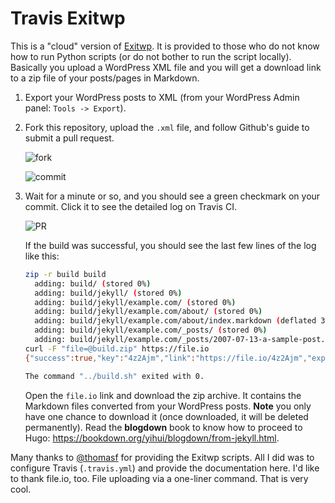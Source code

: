 # Travis Exitwp

This is a "cloud" version of [Exitwp](https://github.com/thomasf/exitwp). It is provided to those who do not know how to run Python scripts (or do not bother to run the script locally). Basically you upload a WordPress XML file and you will get a download link to a zip file of your posts/pages in Markdown.

1. Export your WordPress posts to XML (from your WordPress Admin panel: `Tools -> Export`).

1. Fork this repository, upload the `.xml` file, and follow Github's guide to submit a pull request.

    ![fork](https://user-images.githubusercontent.com/163582/27658948-6922360a-5c17-11e7-8a8e-727cf3774bab.png)
    
    ![commit](https://user-images.githubusercontent.com/163582/27658950-692b3f5c-5c17-11e7-8880-79d6dc622fd7.png)

1. Wait for a minute or so, and you should see a green checkmark on your commit. Click it to see the detailed log on Travis CI.

    ![PR](https://user-images.githubusercontent.com/163582/27658949-69246f7e-5c17-11e7-9c37-f3207d3ba168.png)

    If the build was successful, you should see the last few lines of the log like this:

    ```bash
    zip -r build build
      adding: build/ (stored 0%)
      adding: build/jekyll/ (stored 0%)
      adding: build/jekyll/example.com/ (stored 0%)
      adding: build/jekyll/example.com/about/ (stored 0%)
      adding: build/jekyll/example.com/about/index.markdown (deflated 36%)
      adding: build/jekyll/example.com/_posts/ (stored 0%)
      adding: build/jekyll/example.com/_posts/2007-07-13-a-sample-post.markdown (deflated 27%)
    curl -F "file=@build.zip" https://file.io
    {"success":true,"key":"4z2Ajm","link":"https://file.io/4z2Ajm","expiry":"14 days"}
    
    The command "../build.sh" exited with 0.
    ```
    
    Open the `file.io` link and download the zip archive. It contains the Markdown files converted from your WordPress posts. **Note** you only have one chance to download it (once downloaded, it will be deleted permanently). Read the **blogdown** book to know how to proceed to Hugo: https://bookdown.org/yihui/blogdown/from-jekyll.html.

Many thanks to [@thomasf](https://github.com/thomasf) for providing the Exitwp scripts. All I did was to configure Travis (`.travis.yml`) and provide the documentation here. I'd like to thank file.io, too. File uploading via a one-liner command. That is very cool.

